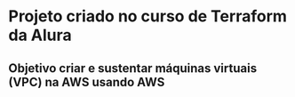 # Projeto criado no curso de Terraform da Alura

## Objetivo criar e sustentar máquinas virtuais (VPC) na AWS usando AWS
